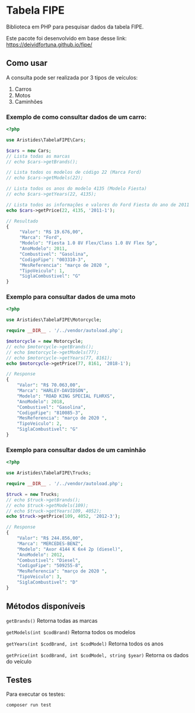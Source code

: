 Tabela FIPE
===========

Biblioteca em PHP para pesquisar dados da tabela FIPE.

Este pacote foi desenvolvido em base desse link: https://deividfortuna.github.io/fipe/

## Como usar

A consulta pode ser realizada por 3 tipos de veículos:

1. Carros
2. Motos
3. Caminhões

### Exemplo de como consultar dados de um carro:

```php
<?php

use Aristides\TabelaFIPE\Cars;

$cars = new Cars;
// Lista todas as marcas
// echo $cars->getBrands();

// Lista todos os modelos de código 22 (Marca Ford)
// echo $cars->getModels(22);

// Lista todos os anos do modelo 4135 (Modelo Fiesta)
// echo $cars->getYears(22, 4135);

// Lista todos as informações e valores do Ford Fiesta do ano de 2011
echo $cars->getPrice(22, 4135, '2011-1');

// Resultado
{
     "Valor": "R$ 19.676,00",
     "Marca": "Ford",
     "Modelo": "Fiesta 1.0 8V Flex/Class 1.0 8V Flex 5p",
     "AnoModelo": 2011,
     "Combustivel": "Gasolina",
     "CodigoFipe": "003310-3",
     "MesReferencia": "março de 2020 ",
     "TipoVeiculo": 1,
     "SiglaCombustivel": "G"
}
```

### Exemplo para consultar dados de uma moto

```php
<?php

use Aristides\TabelaFIPE\Motorcycle;

require __DIR__ . '/../vendor/autoload.php';

$motorcycle = new Motorcycle;
// echo $motorcycle->getBrands();
// echo $motorcycle->getModels(77);
// echo $motorcycle->getYears(77, 8161);
echo $motorcycle->getPrice(77, 8161, '2018-1');

// Response
{
    "Valor": "R$ 70.063,00",
    "Marca": "HARLEY-DAVIDSON",
    "Modelo": "ROAD KING SPECIAL FLHRXS",
    "AnoModelo": 2018,
    "Combustivel": "Gasolina",
    "CodigoFipe": "810085-3",
    "MesReferencia": "março de 2020 ",
    "TipoVeiculo": 2,
    "SiglaCombustivel": "G"
}
```

### Exemplo para consultar dados de um caminhão

```php
<?php

use Aristides\TabelaFIPE\Trucks;

require __DIR__ . '/../vendor/autoload.php';

$truck = new Trucks;
// echo $truck->getBrands();
// echo $truck->getModels(109);
// echo $truck->getYears(109, 4052);
echo $truck->getPrice(109, 4052, '2012-3');

// Response
{
    "Valor": "R$ 244.856,00",
    "Marca": "MERCEDES-BENZ",
    "Modelo": "Axor 4144 K 6x4 2p (diesel)",
    "AnoModelo": 2012,
    "Combustivel": "Diesel",
    "CodigoFipe": "509255-8",
    "MesReferencia": "março de 2020 ",
    "TipoVeiculo": 3,
    "SiglaCombustivel": "D"
}
```

## Métodos disponíveis

`getBrands()` Retorna todas as marcas

`getModels(int $codBrand)` Retorna todos os modelos

`getYears(int $codBrand, int $codModel)` Retorna todos os anos

`getPrice(int $codBrand, int $codModel, string $year)` Retorna os dados do veículo

## Testes

Para executar os testes:

`composer run test`
